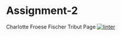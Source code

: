 # Assignment-2
Charlotte Froese Fischer Tribut Page
 [![linter](https://github.com/<OWNER>/<REPOSITORY>/workflows/linter/badge.svg)](https://github.com/marketplace/actions/super-linter)  
